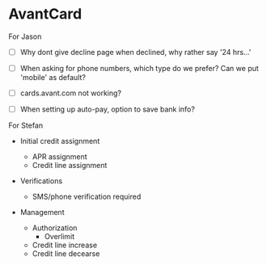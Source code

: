 # AvantCard


For Jason

- [ ] Why dont give decline page when declined, why rather say '24 hrs...'
- [ ] When asking for phone numbers, which type do we prefer? Can we put 'mobile' as default?
- [ ] cards.avant.com not working?
- [ ] When setting up auto-pay, option to save bank info?




For Stefan

- Initial credit assignment 
  - APR assignment
  - Credit line assignment
  
- Verifications
  - SMS/phone verification required
  
- Management
  - Authorization
    - Overlimit
  - Credit line increase
  - Credit line decearse



